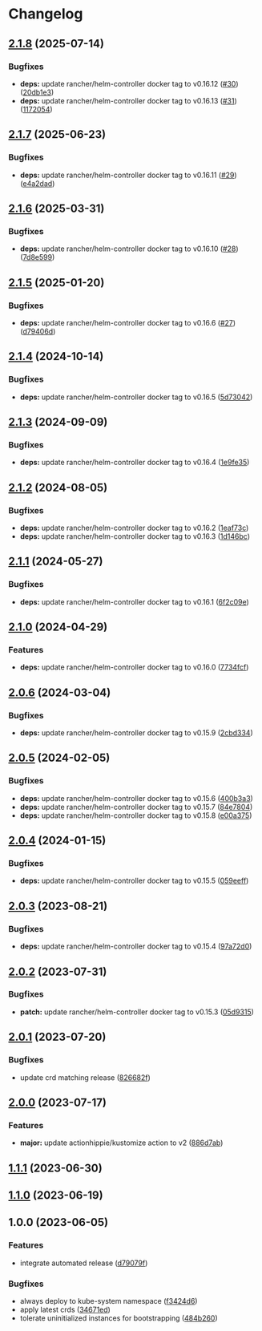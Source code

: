 # Changelog

## [2.1.8](https://github.com/kustomhippie/helm-controller/compare/v2.1.7...v2.1.8) (2025-07-14)


### Bugfixes

* **deps:** update rancher/helm-controller docker tag to v0.16.12 ([#30](https://github.com/kustomhippie/helm-controller/issues/30)) ([20db1e3](https://github.com/kustomhippie/helm-controller/commit/20db1e339cd7c7b925f0e32785bc894231503b67))
* **deps:** update rancher/helm-controller docker tag to v0.16.13 ([#31](https://github.com/kustomhippie/helm-controller/issues/31)) ([1172054](https://github.com/kustomhippie/helm-controller/commit/1172054f0987b0160865592ca7dfae24e567909e))

## [2.1.7](https://github.com/kustomhippie/helm-controller/compare/v2.1.6...v2.1.7) (2025-06-23)


### Bugfixes

* **deps:** update rancher/helm-controller docker tag to v0.16.11 ([#29](https://github.com/kustomhippie/helm-controller/issues/29)) ([e4a2dad](https://github.com/kustomhippie/helm-controller/commit/e4a2dadee35df3bef5c51d871b8658ca5d0c3de3))

## [2.1.6](https://github.com/kustomhippie/helm-controller/compare/v2.1.5...v2.1.6) (2025-03-31)


### Bugfixes

* **deps:** update rancher/helm-controller docker tag to v0.16.10 ([#28](https://github.com/kustomhippie/helm-controller/issues/28)) ([7d8e599](https://github.com/kustomhippie/helm-controller/commit/7d8e599ea686f850e4a4451c8b5a6c9f5c8f6370))

## [2.1.5](https://github.com/kustomhippie/helm-controller/compare/v2.1.4...v2.1.5) (2025-01-20)


### Bugfixes

* **deps:** update rancher/helm-controller docker tag to v0.16.6 ([#27](https://github.com/kustomhippie/helm-controller/issues/27)) ([d79406d](https://github.com/kustomhippie/helm-controller/commit/d79406d1926e2ef02ee6a97182b4a0e8a6f00797))

## [2.1.4](https://github.com/kustomhippie/helm-controller/compare/v2.1.3...v2.1.4) (2024-10-14)


### Bugfixes

* **deps:** update rancher/helm-controller docker tag to v0.16.5 ([5d73042](https://github.com/kustomhippie/helm-controller/commit/5d73042352dad50fe779d344edbd0af44066350f))

## [2.1.3](https://github.com/kustomhippie/helm-controller/compare/v2.1.2...v2.1.3) (2024-09-09)


### Bugfixes

* **deps:** update rancher/helm-controller docker tag to v0.16.4 ([1e9fe35](https://github.com/kustomhippie/helm-controller/commit/1e9fe3587883cc03e5c5274c4d19ebdabc326c5f))

## [2.1.2](https://github.com/kustomhippie/helm-controller/compare/v2.1.1...v2.1.2) (2024-08-05)


### Bugfixes

* **deps:** update rancher/helm-controller docker tag to v0.16.2 ([1eaf73c](https://github.com/kustomhippie/helm-controller/commit/1eaf73c1bb0e9a4d86491132a75e11886c842f29))
* **deps:** update rancher/helm-controller docker tag to v0.16.3 ([1d146bc](https://github.com/kustomhippie/helm-controller/commit/1d146bc83c1ff05733b44f22b029788ff12ee144))

## [2.1.1](https://github.com/kustomhippie/helm-controller/compare/v2.1.0...v2.1.1) (2024-05-27)


### Bugfixes

* **deps:** update rancher/helm-controller docker tag to v0.16.1 ([6f2c09e](https://github.com/kustomhippie/helm-controller/commit/6f2c09e3a5d9124c5274f34f98dc3dd29d5980ec))

## [2.1.0](https://github.com/kustomhippie/helm-controller/compare/v2.0.6...v2.1.0) (2024-04-29)


### Features

* **deps:** update rancher/helm-controller docker tag to v0.16.0 ([7734fcf](https://github.com/kustomhippie/helm-controller/commit/7734fcf2cff1a0f698012dd865a6cb45d8db6fdd))

## [2.0.6](https://github.com/kustomhippie/helm-controller/compare/v2.0.5...v2.0.6) (2024-03-04)


### Bugfixes

* **deps:** update rancher/helm-controller docker tag to v0.15.9 ([2cbd334](https://github.com/kustomhippie/helm-controller/commit/2cbd334f748671a76334b8b2babe867635518485))

## [2.0.5](https://github.com/kustomhippie/helm-controller/compare/v2.0.4...v2.0.5) (2024-02-05)


### Bugfixes

* **deps:** update rancher/helm-controller docker tag to v0.15.6 ([400b3a3](https://github.com/kustomhippie/helm-controller/commit/400b3a3ca8a2ffb7e4e1dfaac557f56f586e85ae))
* **deps:** update rancher/helm-controller docker tag to v0.15.7 ([84e7804](https://github.com/kustomhippie/helm-controller/commit/84e7804f110a795bd430e49d978ede5cdc7af218))
* **deps:** update rancher/helm-controller docker tag to v0.15.8 ([e00a375](https://github.com/kustomhippie/helm-controller/commit/e00a375183f482a414dc253094c5a78fdecba3f4))

## [2.0.4](https://github.com/kustomhippie/helm-controller/compare/v2.0.3...v2.0.4) (2024-01-15)


### Bugfixes

* **deps:** update rancher/helm-controller docker tag to v0.15.5 ([059eeff](https://github.com/kustomhippie/helm-controller/commit/059eeff824cb320ca0810b562ba7b0fade3ebe94))

## [2.0.3](https://github.com/kustomhippie/helm-controller/compare/v2.0.2...v2.0.3) (2023-08-21)


### Bugfixes

* **deps:** update rancher/helm-controller docker tag to v0.15.4 ([97a72d0](https://github.com/kustomhippie/helm-controller/commit/97a72d0f0928397d33efb9c707e207570e13ba87))

## [2.0.2](https://github.com/kustomhippie/helm-controller/compare/v2.0.1...v2.0.2) (2023-07-31)


### Bugfixes

* **patch:** update rancher/helm-controller docker tag to v0.15.3 ([05d9315](https://github.com/kustomhippie/helm-controller/commit/05d9315d2592651bd77d68f09243ca973baa0b82))

## [2.0.1](https://github.com/kustomhippie/helm-controller/compare/v2.0.0...v2.0.1) (2023-07-20)


### Bugfixes

* update crd matching release ([826682f](https://github.com/kustomhippie/helm-controller/commit/826682f63800a1ffdf0e68c4a8cf1145de65aa68))

## [2.0.0](https://github.com/kustomhippie/helm-controller/compare/v1.1.1...v2.0.0) (2023-07-17)


### Features

* **major:** update actionhippie/kustomize action to v2 ([886d7ab](https://github.com/kustomhippie/helm-controller/commit/886d7aba1a1f64f813115652b4112cb07efa007e))

## [1.1.1](https://github.com/kustomhippie/helm-controller/compare/v1.1.0...v1.1.1) (2023-06-30)

## [1.1.0](https://github.com/kustomhippie/helm-controller/compare/v1.0.0...v1.1.0) (2023-06-19)

## 1.0.0 (2023-06-05)


### Features

* integrate automated release ([d79079f](https://github.com/kustomhippie/helm-controller/commit/d79079f35dbdba5bdf7c1c866676366ecfbe806a))


### Bugfixes

* always deploy to kube-system namespace ([f3424d6](https://github.com/kustomhippie/helm-controller/commit/f3424d64c520c4ef94fa9ad3bb076d5329c0384c))
* apply latest crds ([34671ed](https://github.com/kustomhippie/helm-controller/commit/34671ed413c6f06e57d88e51936d44b77d4a9a99))
* tolerate uninitialized instances for bootstrapping ([484b260](https://github.com/kustomhippie/helm-controller/commit/484b260a8ba995cd1f09f3a5dfa030df893886d0))
